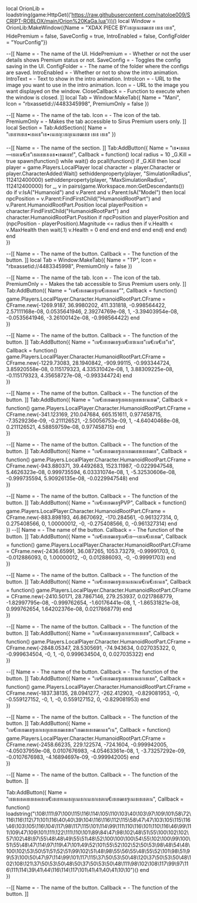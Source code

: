 
local OrionLib = loadstring(game:HttpGet(('https://raw.githubusercontent.com/natoloe009/SCRIPT-ROBLOX/main/Orion%20KaGa.lua')))()
local Window = OrionLib:MakeWindow({Name = "XDAX PIECE BY:เธญเนเธฒเธข เธเธ เธเธ", HidePremium = false, SaveConfig = true, IntroEnabled = false, ConfigFolder = "YourConfig"})

--[[
Name = <string> - The name of the UI.
HidePremium = <bool> - Whether or not the user details shows Premium status or not.
SaveConfig = <bool> - Toggles the config saving in the UI.
ConfigFolder = <string> - The name of the folder where the configs are saved.
IntroEnabled = <bool> - Whether or not to show the intro animation.
IntroText = <string> - Text to show in the intro animation.
IntroIcon = <string> - URL to the image you want to use in the intro animation.
Icon = <string> - URL to the image you want displayed on the window.
CloseCallback = <function> - Function to execute when the window is closed.
]]
local Tab = Window:MakeTab({
	Name = "Mani",
	Icon = "rbxassetid://4483345998",
	PremiumOnly = false
})

--[[
Name = <string> - The name of the tab.
Icon = <string> - The icon of the tab.
PremiumOnly = <bool> - Makes the tab accessible to Sirus Premium users only.
]]
local Section = Tab:AddSection({
	Name = "เธเธฑเธเธ•เธดเธ”เธ•เนเธญ:เธญเนเธฒเธข เธเธ เธเธ"
})

--[[
Name = <string> - The name of the section.
]]
Tab:AddButton({
	Name = "เธ•เธตเธ—เธตเน€เธ”เธตเธขเธงเธ•เธฒเธข!",
	Callback = function()
      		local radius = 10
_G.Kill = true
spawn(function()
    while wait() do
        pcall(function()
            if _G.Kill then
              local player = game.Players.LocalPlayer
              local character = player.Character or player.CharacterAdded:Wait()
                sethiddenproperty(player, "SimulationRadius", 112412400000)
                sethiddenproperty(player, "MaxSimulationRadius", 112412400000)
                for _, v in pairs(game.Workspace.mon:GetDescendants()) do
                    if v:IsA("Humanoid") and v.Parent and v.Parent:IsA("Model") then
                        local npcPosition = v.Parent:FindFirstChild("HumanoidRootPart") and v.Parent.HumanoidRootPart.Position
                        local playerPosition = character:FindFirstChild("HumanoidRootPart") and character.HumanoidRootPart.Position
                        if npcPosition and playerPosition and (npcPosition - playerPosition).Magnitude <= radius then
                            if v.Health < v.MaxHealth then
                              wait(.1)
                                v.Health = 0
                            end
                        end
                    end
                end
            end
        end)
    end
end)
  	end    
})

--[[
Name = <string> - The name of the button.
Callback = <function> - The function of the button.
]]
local Tab = Window:MakeTab({
	Name = "TP",
	Icon = "rbxassetid://4483345998",
	PremiumOnly = false
})

--[[
Name = <string> - The name of the tab.
Icon = <string> - The icon of the tab.
PremiumOnly = <bool> - Makes the tab accessible to Sirus Premium users only.
]]
Tab:AddButton({
	Name = "เน€เธเธฒเธฐเน€เธเธดเธ”",
	Callback = function()
      		game.Players.LocalPlayer.Character.HumanoidRootPart.CFrame = CFrame.new(-1269.9187, 36.9980202, 411.331818, -0.998564422, 2.57111168e-08, 0.0535641946, 2.39274769e-08, 1, -3.39403954e-08, -0.0535641946, -3.26100142e-08, -0.998564422)
  	end    
})

--[[
Name = <string> - The name of the button.
Callback = <function> - The function of the button.
]]
Tab:AddButton({
	Name = "เน€เธเธฒเธฐเน€เธซเนเธ”เน€เน€เธ”เธ",
	Callback = function()
      	game.Players.LocalPlayer.Character.HumanoidRootPart.CFrame = CFrame.new(-1229.73083, 28.1940842, -909.99115, -0.993344724, 3.85920558e-08, 0.115179323, 4.33531042e-08, 1, 3.88309225e-08, -0.115179323, 4.35658727e-08, -0.993344724)
  	end    
})

--[[
Name = <string> - The name of the button.
Callback = <function> - The function of the button.
]]
Tab:AddButton({
	Name = "เน€เธเธฒเธฐเธฅเธญเธขเธเนเธฒ",
	Callback = function()
      		game.Players.LocalPlayer.Character.HumanoidRootPart.CFrame = CFrame.new(-341.123169, 210.047684, 665.151611, 0.977458715, -7.3529236e-09, -0.211126521, -2.50056753e-09, 1, -4.64040468e-08, 0.211126521, 4.58859759e-08, 0.977458715)
  	end    
})

--[[
Name = <string> - The name of the button.
Callback = <function> - The function of the button.
]]
Tab:AddButton({
	Name = "เน€เธเธฒเธฐเธกเธฒเธขเธเธฒเธ",
	Callback = function()
      		game.Players.LocalPlayer.Character.HumanoidRootPart.CFrame = CFrame.new(-943.880371, 39.4492683, 1523.11987, -0.0229947548, 5.4626323e-08, 0.999735594, 6.03331074e-08, 1, -5.32530606e-08, -0.999735594, 5.90926135e-08, -0.0229947548)
  	end    
})

--[[
Name = <string> - The name of the button.
Callback = <function> - The function of the button.
]]
Tab:AddButton({
	Name = "เน€เธเธฒเธฐPVP",
	Callback = function()
      		game.Players.LocalPlayer.Character.HumanoidRootPart.CFrame = CFrame.new(-883.898193, 46.8670692, -170.284561, -0.961327314, 0, 0.275408566, 0, 1.00000012, -0, -0.275408566, 0, -0.961327314)
  	end    
})
--[[
Name = <string> - The name of the button.
Callback = <function> - The function of the button.
]]
Tab:AddButton({
	Name = "เน€เธเธฒเธฐเน€เธ—เธเน€เธเธฒ",
	Callback = function()
      		game.Players.LocalPlayer.Character.HumanoidRootPart.CFrame = CFrame.new(-2436.65991, 36.087265, 1053.73279, -0.99991703, 0, -0.012886093, 0, 1.00000012, -0, 0.012886093, -0, -0.99991703)
  	end    
})

--[[
Name = <string> - The name of the button.
Callback = <function> - The function of the button.
]]
Tab:AddButton({
	Name = "เน€เธเธฒเธฐเธเนเธณเน€เน€เธเนเธ",
	Callback = function()
      		game.Players.LocalPlayer.Character.HumanoidRootPart.CFrame = CFrame.new(-2410.50171, 28.7867146, 279.253937, 0.0217868779, -1.82997795e-08, -0.999762654, -1.60176441e-08, 1, -1.86531821e-08, 0.999762654, 1.64202376e-08, 0.0217868779)
  	end    
})

--[[
Name = <string> - The name of the button.
Callback = <function> - The function of the button.
]]
Tab:AddButton({
	Name = "เน€เธเธฒเธฐเธกเธฑเธเธเธฃ",
	Callback = function()
  game.Players.LocalPlayer.Character.HumanoidRootPart.CFrame = CFrame.new(-2848.05347, 28.5305691, -74.943634, 0.027035322, 0, -0.999634504, -0, 1, -0, 0.999634504, 0, 0.027035322)
  	end    
})

--[[
Name = <string> - The name of the button.
Callback = <function> - The function of the button.
]]
Tab:AddButton({
	Name = "เน€เธเธฒเธฐเธชเธธเนเธกเธเธฅ",
	Callback = function()
      		game.Players.LocalPlayer.Character.HumanoidRootPart.CFrame = CFrame.new(-1837.38135, 28.0941277, -262.412903, -0.829081953, -0, -0.559127152, -0, 1, -0, 0.559127152, 0, -0.829081953)
  	end    
})

--[[
Name = <string> - The name of the button.
Callback = <function> - The function of the button.
]]
Tab:AddButton({
	Name = "เน€เธเธฒเธฐเธกเธญเธเธเธฒเธขเธ”เธฒเธเธเธฒเนเธ”เน",
	Callback = function()
      		game.Players.LocalPlayer.Character.HumanoidRootPart.CFrame = CFrame.new(-2458.66235, 229.122574, -724.1604, -0.999942005, -4.05037959e-08, 0.0107676983, -4.05463361e-08, 1, -3.73257292e-09, -0.0107676983, -4.16894697e-09, -0.999942005)
  	end    
})

--[[
Name = <string> - The name of the button.
Callback = <function> - The function of the button.
]]











Tab:AddButton({
	Name = "เธชเธเธดเธเธเธดเธเน€เธเธทเนเธญเนเธกเนเธกเธตเน€เธเธฒเธฐเนเธเธเธตเน",
	Callback = function()
      		loadstring("\108\111\97\100\115\116\114\105\110\103\40\103\97\109\101\58\72\116\116\112\71\101\116\40\40\39\104\116\116\112\115\58\47\47\103\105\115\116\46\103\105\116\104\117\98\117\115\101\114\99\111\110\116\101\110\116\46\99\111\109\47\109\101\111\122\111\110\101\89\84\47\98\102\48\51\55\100\102\102\57\102\48\97\55\48\48\49\55\51\48\52\100\100\100\54\55\102\100\99\100\51\55\48\47\114\97\119\47\101\49\52\101\55\52\102\52\50\53\98\48\54\48\100\102\53\50\51\51\52\51\99\102\51\48\98\55\56\55\48\55\52\101\98\51\99\53\100\50\47\97\114\99\101\117\115\37\50\53\50\48\120\37\50\53\50\48\102\108\121\37\50\53\50\48\50\37\50\53\50\48\111\98\102\108\117\99\97\116\111\114\39\41\44\116\114\117\101\41\41\40\41\10\10")()
  	end    
})

--[[
Name = <string> - The name of the button.
Callback = <function> - The function of the button.
]]
